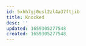 ```yaml
---
id: 5xhh7gj0usl2zl4a37ftjib
title: Knocked
desc: ''
updated: 1659305277548
created: 1659305277548
---
```


